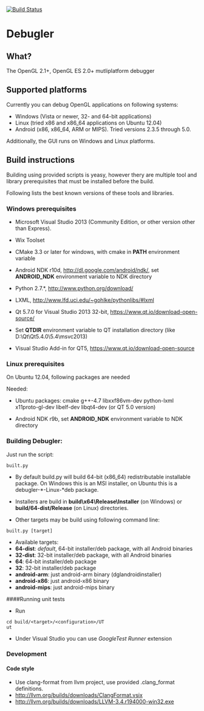 [![Build Status](https://travis-ci.org/scygan/debugler.svg?branch=master)](https://travis-ci.org/scygan/debugler)	

# Debugler

## What?

The OpenGL 2.1+, OpenGL ES 2.0+ mutliplatform debugger

## Supported platforms
Currently you can debug OpenGL applications on following systems:
* Windows (Vista or newer, 32- and 64-bit applications)
* Linux (tried x86 and x86_64 applications on Ubuntu 12.04)
* Android (x86, x86_64, ARM or MIPS). Tried versions 2.3.5 through 5.0.

Additionally, the GUI runs on Windows and Linux platforms.

## Build instructions

Building using provided scripts is yeasy, however thery are multiple tool 
and library prerequisites that must be installed before the build.

Following lists the best known versions of these tools and libraries.

### Windows prerequisites

 * Microsoft Visual Studio 2013 (Community Edition, or other version other than Express).
 
 * Wix Toolset
 
 * CMake 3.3 or later for windows, with cmake in <b>PATH</b> environment variable
 
 * Android NDK r10d, http://dl.google.com/android/ndk/, set <b>ANDROID_NDK</b> environment variable to NDK directory

 * Python 2.7.*, http://www.python.org/download/
 
 * LXML, http://www.lfd.uci.edu/~gohlke/pythonlibs/#lxml

 * Qt 5.7.0 for Visual Studio 2013 32-bit, https://www.qt.io/download-open-source/

 * Set <b>QTDIR</b> environment variable to QT installation directory (like D:\Qt\Qt5.4.0\5.4\msvc2013)
 
 * Visual Studio Add-in for QT5, https://www.qt.io/download-open-source


### Linux prerequisites

On Ubuntu 12.04, following packages are needed

Needed: 
  * Ubuntu packages: cmake g++-4.7 libxxf86vm-dev python-lxml x11proto-gl-dev libelf-dev libqt4-dev (or QT 5.0 version)
   
  * Android NDK r9b, set <b>ANDROID_NDK</b> environment variable to NDK directory
 

### Building Debugler:

Just run the script:

```
built.py
```
 
  * By default build.py will build 64-bit (x86_64) redistributable installable package. On Windows this is an MSI installer, on Ubuntu this is a debugler-*-Linux-*deb package.
  
  * Installers are build in <b>build\x64\Release\Installer</b> (on Windows) or  <b>build/64-dist/Release</b> (on Linux) directories.

  * Other targets may be build using following command line:

```
built.py [target]
```

  * Available targets: 
   * <b>64-dist</b>: *default*, 64-bit installer/deb package, with all Android binaries
   * <b>32-dist</b>: 32-bit installer/deb package, with all Android binaries
   * <b>64</b>: 64-bit installer/deb package
   * <b>32</b>: 32-bit installer/deb package
   * <b>android-arm</b>: just android-arm binary (dglandroidinstaller)
   * <b>android-x86</b>: just android-x86 binary
   * <b>android-mips</b>: just android-mips binary
  

####Running unit tests

 * Run
```
cd build/<target>/<configuration>/UT
ut
```

 * Under Visual Studio you can use *GoogleTest Runner* extension

### Development
#### Code style
  * Use clang-format from llvm project, use provided .clang_format definitions. 
   * http://llvm.org/builds/downloads/ClangFormat.vsix
   * http://llvm.org/builds/downloads/LLVM-3.4.r194000-win32.exe

